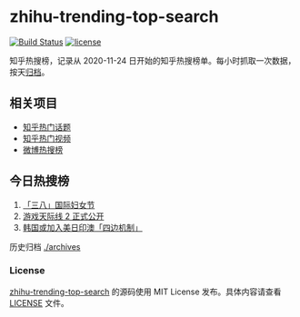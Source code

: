 # zhihu-trending-top-search

[![Build Status](https://github.com/justjavac/zhihu-trending-top-search/workflows/ci/badge.svg?branch=main)](https://github.com/justjavac/zhihu-trending-top-search/actions)
[![license](https://img.shields.io/github/license/justjavac/zhihu-trending-top-search)](https://github.com/justjavac/zhihu-trending-top-search/blob/main/LICENSE)

知乎热搜榜，记录从 2020-11-24 日开始的知乎热搜榜单。每小时抓取一次数据，按天[归档](./archives)。

## 相关项目

- [知乎热门话题](https://github.com/justjavac/zhihu-trending-hot-questions)
- [知乎热门视频](https://github.com/justjavac/zhihu-trending-hot-video)
- [微博热搜榜](https://github.com/justjavac/weibo-trending-hot-search)

## 今日热搜榜

<!-- BEGIN -->
<!-- 最后更新时间 Thu Mar 09 2023 05:07:37 GMT+0800 (China Standard Time) -->

1. [「三八」国际妇女节](https://www.zhihu.com/search?q=%E3%80%8C%E4%B8%89%E5%85%AB%E3%80%8D%E5%9B%BD%E9%99%85%E5%A6%87%E5%A5%B3%E8%8A%82)
1. [游戏天际线 2 正式公开](https://www.zhihu.com/search?q=%E6%B8%B8%E6%88%8F%E5%A4%A9%E9%99%85%E7%BA%BF%202%20%E6%AD%A3%E5%BC%8F%E5%85%AC%E5%BC%80)
1. [韩国或加入美日印澳「四边机制」](https://www.zhihu.com/search?q=%E9%9F%A9%E5%9B%BD%E6%88%96%E5%8A%A0%E5%85%A5%E7%BE%8E%E6%97%A5%E5%8D%B0%E6%BE%B3%E3%80%8C%E5%9B%9B%E8%BE%B9%E6%9C%BA%E5%88%B6%E3%80%8D)

<!-- END -->

历史归档 [./archives](./archives)

### License

[zhihu-trending-top-search](https://github.com/justjavac/zhihu-trending-top-search) 的源码使用 MIT License
发布。具体内容请查看 [LICENSE](./LICENSE) 文件。
